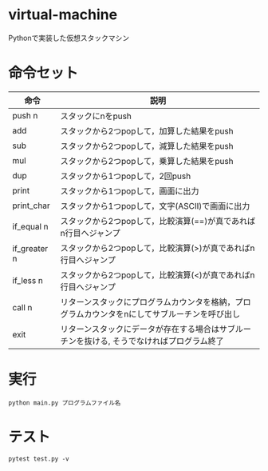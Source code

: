 # virtual-machine
Pythonで実装した仮想スタックマシン

# 命令セット
| 命令 | 説明 |
|------|------|
|push n| スタックにnをpush |
| add | スタックから2つpopして，加算した結果をpush |
| sub | スタックから2つpopして，減算した結果をpush |
| mul | スタックから2つpopして，乗算した結果をpush |
| dup | スタックから1つpopして，2回push |
| print | スタックから1つpopして，画面に出力 |
| print_char | スタックから1つpopして，文字(ASCII)で画面に出力 |
| if_equal n|スタックから2つpopして，比較演算(==)が真であればn行目へジャンプ|
| if_greater n|スタックから2つpopして，比較演算(>)が真であればn行目へジャンプ|
| if_less n|スタックから2つpopして，比較演算(<)が真であればn行目へジャンプ|
| call n| リターンスタックにプログラムカウンタを格納，プログラムカウンタをnにしてサブルーチンを呼び出し |
| exit | リターンスタックにデータが存在する場合はサブルーチンを抜ける, そうでなければプログラム終了 |

# 実行
```
python main.py プログラムファイル名
```

# テスト
```
pytest test.py -v
```
